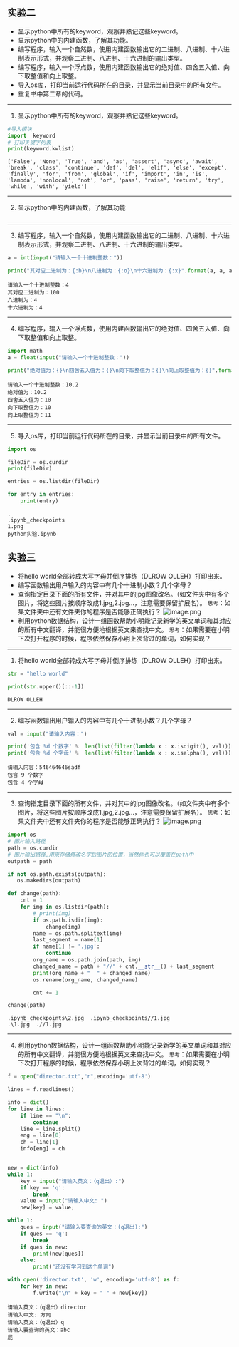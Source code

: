 
## 实验二
* 显示python中所有的keyword，观察并熟记这些keyword。
* 显示python中的内建函数，了解其功能。
* 编写程序，输入一个自然数，使用内建函数输出它的二进制、八进制、十六进制表示形式，并观察二进制、八进制、十六进制的输出类型。
* 编写程序，输入一个浮点数，使用内建函数输出它的绝对值、四舍五入值、向下取整值和向上取整。
* 导入os库，打印当前运行代码所在的目录，并显示当前目录中的所有文件。
* 重复书中第二章的代码。

------
1. 显示python中所有的keyword，观察并熟记这些keyword。


```python
#导入模块
import  keyword
# 打印关键字列表
print(keyword.kwlist)
```

    ['False', 'None', 'True', 'and', 'as', 'assert', 'async', 'await', 'break', 'class', 'continue', 'def', 'del', 'elif', 'else', 'except', 'finally', 'for', 'from', 'global', 'if', 'import', 'in', 'is', 'lambda', 'nonlocal', 'not', 'or', 'pass', 'raise', 'return', 'try', 'while', 'with', 'yield']
    

---
2. 显示python中的内建函数，了解其功能


```python

```

--- 
3. 编写程序，输入一个自然数，使用内建函数输出它的二进制、八进制、十六进制表示形式，并观察二进制、八进制、十六进制的输出类型。


```python
a = int(input("请输入一个十进制整数："))

print("其对应二进制为：{:b}\n八进制为：{:o}\n十六进制为：{:x}".format(a, a, a))
```

    请输入一个十进制整数：4
    其对应二进制为：100
    八进制为：4
    十六进制为：4
    

---
4. 编写程序，输入一个浮点数，使用内建函数输出它的绝对值、四舍五入值、向下取整值和向上取整。


```python
import math
a = float(input("请输入一个十进制整数："))

print("绝对值为：{}\n四舍五入值为：{}\n向下取整值为：{}\n向上取整值为：{}".format(math.fabs(a), round(a), int(a), math.ceil(a)))
```

    请输入一个十进制整数：10.2
    绝对值为：10.2
    四舍五入值为：10
    向下取整值为：10
    向上取整值为：11
    

--- 
5. 导入os库，打印当前运行代码所在的目录，并显示当前目录中的所有文件。


```python
import os

fileDir = os.curdir
print(fileDir)

entries = os.listdir(fileDir)

for entry in entries:
    print(entry)
```

    .
    .ipynb_checkpoints
    1.png
    python实验.ipynb
    

## 实验三
* 将hello world全部转成大写字母并倒序排练（DLROW OLLEH）打印出来。
* 编写函数输出用户输入的内容中有几个十进制小数？几个字母？
* 查询指定目录下面的所有文件，并对其中的jpg图像改名。（如文件夹中有多个图片，将这些图片按顺序改成1.jpg,2.jpg…，注意需要保留扩展名）。
   `思考`：如果文件夹中还有文件夹你的程序是否能够正确执行？
 ![image.png](1.png)
* 利用python数据结构，设计一组函数帮助小明能记录新学的英文单词和其对应的所有中文翻译，并能很方便地根据英文来查找中文。
`思考`：如果需要在小明下次打开程序的时候，程序依然保存小明上次背过的单词，如何实现？


---
1. 将hello world全部转成大写字母并倒序排练（DLROW OLLEH）打印出来。


```python
str = "hello world"

print(str.upper()[::-1])

```

    DLROW OLLEH
    

---
2. 编写函数输出用户输入的内容中有几个十进制小数？几个字母？


```python
val = input("请输入内容：")

print('包含 %d 个数字' %  len(list(filter(lambda x : x.isdigit(), val))))
print('包含 %d 个字母' %  len(list(filter(lambda x : x.isalpha(), val))))
```

    请输入内容：546464646sadf
    包含 9 个数字
    包含 4 个字母
    

---
3. 查询指定目录下面的所有文件，并对其中的jpg图像改名。（如文件夹中有多个图片，将这些图片按顺序改成1.jpg,2.jpg…，注意需要保留扩展名）。
   `思考`：如果文件夹中还有文件夹你的程序是否能够正确执行？
 ![image.png](1.png)


```python
import os
# 图片输入路径
path = os.curdir
# 图片输出路径,用来存储修改名字后图片的位置，当然你也可以覆盖在path中
outpath = path

if not os.path.exists(outpath):
   os.makedirs(outpath)

def change(path):
    cnt = 1
    for img in os.listdir(path):
        # print(img)
        if os.path.isdir(img):
            change(img)
        name = os.path.splitext(img)
        last_segment = name[1] 
        if name[1] != '.jpg':
            continue
        org_name = os.path.join(path, img)
        changed_name = path + "//" + cnt.__str__() + last_segment
        print(org_name + "  " + changed_name)
        os.rename(org_name, changed_name)

        cnt += 1

change(path)
```

    .ipynb_checkpoints\2.jpg  .ipynb_checkpoints//1.jpg
    .\1.jpg  .//1.jpg
    

---
4. 利用python数据结构，设计一组函数帮助小明能记录新学的英文单词和其对应的所有中文翻译，并能很方便地根据英文来查找中文。
`思考`：如果需要在小明下次打开程序的时候，程序依然保存小明上次背过的单词，如何实现？


```python
f = open("director.txt","r",encoding='utf-8')

lines = f.readlines()

info = dict()
for line in lines:
    if line == "\n":
        continue
    line = line.split()
    eng = line[0]
    ch = line[1]
    info[eng] = ch


new = dict(info)
while 1:
    key = input("请输入英文：（q退出）:")
    if key == 'q':
        break
    value = input("请输入中文: ")
    new[key] = value;

while 1:
    ques = input("请输入要查询的英文：(q退出):")
    if ques == 'q':
        break
    if ques in new:
        print(new[ques])
    else:
        print("还没有学习到这个单词")

with open('director.txt', 'w', encoding='utf-8') as f:
    for key in new:
        f.write("\n" + key + " " + new[key])


```

    请输入英文：（q退出）director
    请输入中文: 方向
    请输入英文：（q退出）q
    请输入要查询的英文：abc
    屁
    
